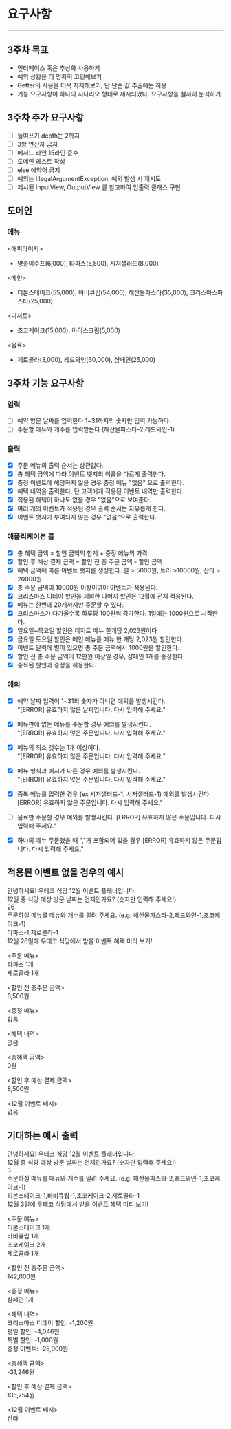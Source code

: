 # 요구사항

---
## 3주차 목표
- 인터페이스 혹은 추상화 사용하기
- 예외 상황을 더 명확히 고민해보기
- Getter의 사용을 더욱 자제해보기, 단 단순 값 추출에는 허용
- 기능 요구사항이 하나의 시나리오 형태로 제시되었다. 요구사항을 철저히 분석하기

## 3주차 추가 요구사항
- [ ] 들여쓰기 depth는 2까지
- [ ] 3항 연산자 금지
- [ ] 메서드 라인 15라인 준수
- [ ] 도메인 테스트 작성
- [ ] else 예약어 금지
- [ ] 예외는 IllegalArgumentException, 예외 발생 시 재시도
- [ ] 제시된 InputView, OutputView 를 참고하여 입출력 클래스 구현
## 도메인
### 메뉴
<애피타이저>
- 양송이수프(6,000), 타파스(5,500), 시저샐러드(8,000)

<메인>
- 티본스테이크(55,000), 바비큐립(54,000), 해산물파스타(35,000), 크리스마스파스타(25,000)

<디저트>
- 초코케이크(15,000), 아이스크림(5,000)

<음료>
- 제로콜라(3,000), 레드와인(60,000), 샴페인(25,000)
## 3주차 기능 요구사항

### 입력
- [ ] 예약 방문 날짜를 입력한다 1~31까지의 숫자만 입력 가능하다.
- [ ] 주문할 메뉴와 개수를 입력받는다 (해산물파스타-2,레드와인-1)

### 출력
- [x] 주문 메뉴의 출력 순서는 상관없다.
- [x] 총 혜택 금액에 따라 이벤트 뱃지의 이름을 다르게 출력한다.
- [x] 증정 이벤트에 해당하지 않을 경우 증정 메뉴 "없음" 으로 출력한다.
- [x] 혜택 내역을 출력한다. 단 고객에게 적용된 이벤트 내역만 출력한다.
- [x] 적용된 혜택이 하나도 없을 경우 "없음"으로 보여준다.
- [x] 여러 개의 이벤트가 적용된 경우 출력 순서는 자유롭게 한다.
- [x] 이벤트 뱃지가 부여되지 않는 경우 "없음"으로 출력한다.

### 애플리케이션 룰
- [x] 총 혜택 금액 = 할인 금액의 합계 + 증정 메뉴의 가격
- [x] 할인 후 예상 결제 금액 = 할인 전 총 주문 금액 - 할인 금액
- [x] 혜택 금액에 따른 이벤트 뱃지를 생성한다. 별 > 5000원, 트리 >10000원, 산타 > 20000원
- [x] 총 주문 금액이 10000원 이상이여야 이벤트가 적용된다.
- [x] 크리스마스 디데이 할인을 제외한 나머지 할인은 12월에 전체 적용된다.
- [x] 메뉴는 한번에 20개까지만 주문할 수 있다.
- [x] 크리스마스가 다가올수록 하루당 100원씩 증가한다. 1일에는 1000원으로 시작한다.
- [x] 일요일~목요일 할인은 디저트 메뉴 한개당 2,023원이다
- [x] 금요일 토요일 할인은 메인 메뉴를 메뉴 한 개당 2,023원 할인한다.
- [x] 이벤트 달력에 별이 있으면 총 주문 금액에서 1000원을 할인한다.
- [x] 할인 전 총 주문 금액이 12만원 이상일 경우, 샴페인 1개를 증정한다.
- [x] 중복된 할인과 증정을 허용한다.
### 예외
- [x] 예약 날짜 입력이 1~31의 숫자가 아니면 예외를 발생시킨다.  
  "[ERROR] 유효하지 않은 날짜입니다. 다시 입력해 주세요."
- [x] 메뉴판에 없는 메뉴를 주문할 경우 예외를 발생시킨다.  
  "[ERROR] 유효하지 않은 주문입니다. 다시 입력해 주세요."
- [x] 메뉴의 최소 갯수는 1개 이상이다.  
  "[ERROR] 유효하지 않은 주문입니다. 다시 입력해 주세요."
- [x] 메뉴 형식과 예시가 다른 경우 예외를 발생시킨다.  
  "[ERROR] 유효하지 않은 주문입니다. 다시 입력해 주세요."
- [x] 중복 메뉴를 입력한 경우 (ex 시저샐러드-1, 시저샐러드-1) 예외를 발생시킨다.  
  [ERROR] 유효하지 않은 주문입니다. 다시 입력해 주세요."
- [ ] 음료만 주문할 경우 예외를 발생시킨다.
[ERROR] 유효하지 않은 주문입니다. 다시 입력해 주세요."
- [x] 하나의 메뉴 주문했을 때 ","가 포함되어 있을 경우 
[ERROR] 유효하지 않은 주문입니다. 다시 입력해 주세요."


## 적용된 이벤트 없을 경우의 예시
안녕하세요! 우테코 식당 12월 이벤트 플래너입니다.  
12월 중 식당 예상 방문 날짜는 언제인가요? (숫자만 입력해 주세요!)  
26  
주문하실 메뉴를 메뉴와 개수를 알려 주세요. (e.g. 해산물파스타-2,레드와인-1,초코케이크-1)  
타파스-1,제로콜라-1  
12월 26일에 우테코 식당에서 받을 이벤트 혜택 미리 보기!  

<주문 메뉴>  
타파스 1개  
제로콜라 1개  

<할인 전 총주문 금액>  
8,500원

<증정 메뉴>  
없음

<혜택 내역>  
없음

<총혜택 금액>  
0원

<할인 후 예상 결제 금액>  
8,500원  

<12월 이벤트 배지>  
없음  

## 기대하는 예시 출력
안녕하세요! 우테코 식당 12월 이벤트 플래너입니다.  
12월 중 식당 예상 방문 날짜는 언제인가요? (숫자만 입력해 주세요!)  
3  
주문하실 메뉴를 메뉴와 개수를 알려 주세요. (e.g. 해산물파스타-2,레드와인-1,초코케이크-1)  
티본스테이크-1,바비큐립-1,초코케이크-2,제로콜라-1  
12월 3일에 우테코 식당에서 받을 이벤트 혜택 미리 보기!  

<주문 메뉴>  
티본스테이크 1개  
바비큐립 1개  
초코케이크 2개  
제로콜라 1개  

<할인 전 총주문 금액>  
142,000원  

<증정 메뉴>  
샴페인 1개  

<혜택 내역>  
크리스마스 디데이 할인: -1,200원  
평일 할인: -4,046원  
특별 할인: -1,000원  
증정 이벤트: -25,000원  

<총혜택 금액>  
-31,246원  

<할인 후 예상 결제 금액>  
135,754원  

<12월 이벤트 배지>  
산타  